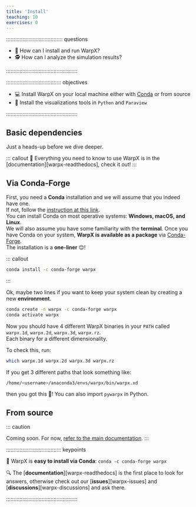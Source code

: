 ```yaml
---
title: 'Install'
teaching: 10
exercises: 0
---
```


:::::::::::::::::::::::::::::::::::::: questions 

- 🔧 How can I install and run WarpX?
- 🕵️ How can I analyze the simulation results?

::::::::::::::::::::::::::::::::::::::::::::::::

::::::::::::::::::::::::::::::::::::: objectives

- 💻 Install WarpX on your local machine either with [Conda](https://docs.conda.io/en/latest/) or from source
- 👀 Install the visualizations tools in `Python` and `Paraview`

::::::::::::::::::::::::::::::::::::::::::::::::


## Basic dependencies 


Just a heads-up before we dive deeper.

::: callout
📣 Everything you need to know to use WarpX is in the [documentation][warpx-readthedocs], check it out!
:::


## Via Conda-Forge

First, you need a **Conda** installation and we will assume that you indeed have one.  
If not, follow the [instruction at this link](https://docs.conda.io/projects/conda/en/stable/user-guide/install/index.html#regular-installation).  
You can install Conda on most operative systems: **Windows, macOS, and Linux**.  
We will also assume you have some familiarity with the **terminal**. 
Once you have Conda on your system, **WarpX is available as a package** via [Conda-Forge](https://conda-forge.org/download/).  
The installation is a **one-liner** 😌!

::: callout
```bash
conda install -c conda-forge warpx 
```
:::

Ok, maybe two lines if you want to keep your system clean by creating a new **environment**. 

```bash
conda create -n warpx -c conda-forge warpx 
conda activate warpx 
```

Now you should have 4 different WarpX binaries in your `PATH` called `warpx.1d`, `warpx.2d`, `warpx.3d`, `warpx.rz`.  
Each binary for a different dimensionality.  

To check this, run:
```bash
which warpx.1d warpx.2d warpx.3d warpx.rz
```
If you get 3 different paths that look something like:
```bash
/home/<username>/anaconda3/envs/warpx/bin/warpx.xd
```
then you got this 🙌! You can also import `pywarpx` in Python.



## From source


::: caution

Coming soon. For now, [refer to the main documentation](https://warpx.readthedocs.io/en/latest/install/users.html#from-source-with-cmake).
:::


::::::::::::::::::::::::::::::::::::: keypoints 

 🎯 WarpX is **easy to install via Conda**: `conda -c conda-forge warpx`

 🔍 The [**documentation**][warpx-readthedocs] is the first place to look for answers, 
 otherwise check out our [**issues**][warpx-issues] and [**discussions**][warpx-discussions] and ask there.  

::::::::::::::::::::::::::::::::::::::::::::::::
